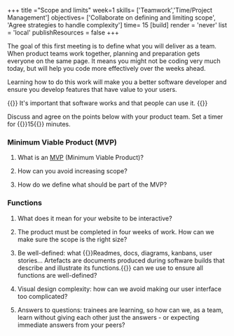 +++
title ="Scope and limits"
week=1
skills= ['Teamwork','Time/Project Management']
objectives= ['Collaborate on defining and limiting scope', 'Agree strategies to handle complexity']
time= 15
[build]
  render = 'never'
  list = 'local'
  publishResources = false 
+++

The goal of this first meeting is to define what you will deliver as a team. When product teams work together, planning and preparation gets everyone on the same page. It means you might not be coding very much today, but will help you code more effectively over the weeks ahead.

Learning how to do this work will make you a better software developer and ensure you develop features that have value to your users.

{{<note type="tip">}}
It's important that software works and that people can use it.
{{</note>}}

Discuss and agree on the points below with your product team. Set a timer for {{<timer>}}15{{</timer>}} minutes.

### Minimum Viable Product (MVP)

1. What is an [MVP](https://www.agilealliance.org/glossary/mvp/) (Minimum Viable Product)?

2. How can you avoid increasing scope?

3. How do we define what should be part of the MVP?

### Functions

1. What does it mean for your website to be interactive?

2. The product must be completed in four weeks of work. How can we make sure the scope is the right size?

3. Be well-defined: what {{<tooltip title="artefacts">}}Readmes, docs, diagrams, kanbans, user stories... Artefacts are documents produced during software builds that describe and illustrate its functions.{{</tooltip>}} can we use to ensure all functions are well-defined?

4. Visual design complexity: how can we avoid making our user interface too complicated?

5. Answers to questions: trainees are learning, so how can we, as a team, learn without giving each other just the answers - or expecting immediate answers from your peers?
